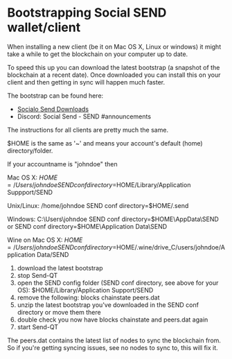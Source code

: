 # Bootstrapping Social SEND wallet/client

When installing a new client (be it on Mac OS X, Linux or windows) it might take a while to get the blockchain on your computer up to date.

To speed this up you can download the latest bootstrap (a snapshot of the blockchain at a recent date).
Once downloaded you can install this on your client and then getting in sync will happen much faster.


The bootstrap can be found here:
- <a href="https://socialsend.io/#downloads">Socialo Send Downloads</a>
- Discord: Social Send - SEND #announcements


The instructions for all clients are pretty much the same.

$HOME is the same as '~' and means your account's default (home) directory/folder.

If your accountname is "johndoe" then

Mac OS X: 
$HOME=/Users/johndoe 
SEND conf directory=$HOME/Library/Application Suppport/SEND

Unix/Linux: 
/home/johndoe 
SEND conf directory=$HOME/.send


Windows: 
C:\Users\johndoe
SEND conf directory=$HOME\AppData\SEND
or
SEND conf directory=$HOME\Application Data\SEND

Wine on Mac OS X:
$HOME=/Users/johndoe 
SEND conf directory=$HOME/.wine/drive_C/users/johndoe/Application Data/SEND



1. download the latest bootstrap 
1. stop Send-QT
2. open the SEND config folder (SEND conf directory, see above for your OS): $HOME/Library/Application Support/SEND
3. remove the following: blocks chainstate peers.dat
4. unzip the latest bootstrap you've downloaded in the SEND conf directory or move them there
5. double check you now have blocks chainstate and peers.dat again
6. start Send-QT


The peers.dat contains the latest list of nodes to sync the blockchain from. So if you're getting syncing issues, see no nodes to sync to, this will fix it.


